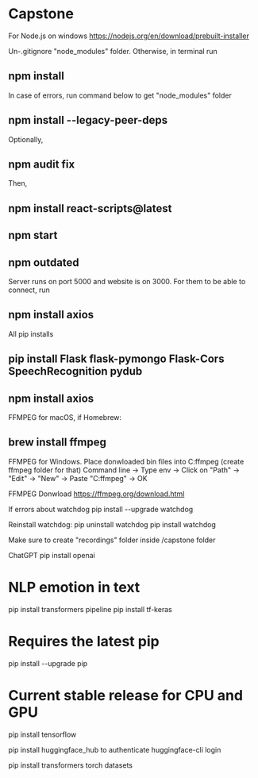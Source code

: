 # Capstone

For Node.js on windows https://nodejs.org/en/download/prebuilt-installer

Un-.gitignore "node_modules" folder. Otherwise, in terminal run

## npm install

In case of errors, run command below to get "node_modules" folder

## npm install --legacy-peer-deps

Optionally,

## npm audit fix

Then,

## npm install react-scripts@latest

## npm start

## npm outdated



Server runs on port 5000 and website is on 3000. For them to be able to connect, run

## npm install axios



All pip installs

## pip install Flask flask-pymongo Flask-Cors SpeechRecognition pydub

## npm install axios


FFMPEG for macOS, if Homebrew:

## brew install ffmpeg

FFMPEG for Windows. Place donwloaded bin files into C\:ffmpeg (create ffmpeg folder for that) 
Command line -> Type env -> Click on "Path" -> "Edit" -> "New" -> Paste "C\:ffmpeg" -> OK

FFMPEG Donwload https://ffmpeg.org/download.html


If errors about watchdog
pip install --upgrade watchdog

Reinstall watchdog:
pip uninstall watchdog
pip install watchdog


Make sure to create "recordings" folder inside /capstone folder

ChatGPT
pip install openai


# NLP emotion in text
pip install transformers pipeline
pip install tf-keras

# Requires the latest pip
pip install --upgrade pip

# Current stable release for CPU and GPU
pip install tensorflow

pip install huggingface_hub
to authenticate huggingface-cli login

pip install transformers torch datasets

